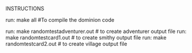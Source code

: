 INSTRUCTIONS


run: make all #To compile the dominion code

run: make randomtestadventurer.out # to create adventurer output file
run: make randomtestcard1.out # to create smithy output file
run: make randomtestcard2.out # to create village output file




